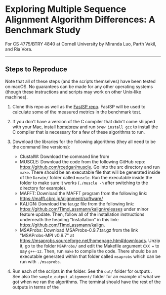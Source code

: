 # Exploring Multiple Sequence Alignment Algorithm Differences: A Benchmark Study

For CS 4775/BTRY 4840 at Cornell University by Miranda Luo, Parth Vakil, and Ria Vora.

------

## Steps to Reproduce

Note that all of these steps (and the scripts themselves) have been tested on macOS. No guarantees can be made for any other operating systems (though these instructions and scripts may work on other Unix-like machines).

1. Clone this repo as well as the [FastSP repo](https://github.com/smirarab/FastSP). FastSP will be used to calculate some of the measured metrics in the benchmark test.

2. If you don't have a version of the C compiler that didn't come shipped with your Mac, install [homebrew](https://brew.sh/) and run `brew install gcc` to install the C compiler that is necessary for a few of these algorithms to run.

3. Download the libraries for the following algorithms (they all need to be the command line versions):
    * ClustalW: Download the command line from
    * MUSCLE: Download the code from the following GitHub repo: https://github.com/rcedgar/muscle. Go into the src directory and run `make`. There should be an executable file that will be generated inside of the `Darwin/` folder called `muscle`. Run the executable inside the folder to make sure it works (`./muscle -h` after switching to the directory for example).
    * MAFFT: Download the MAFFT program from the following link: https://mafft.cbrc.jp/alignment/software/
    * KALIGN: Download the tar.gz file from the following link: https://github.com/TimoLassmann/kalign/releases under minor feature update. Then, follow all of the installation instructions underneath the heading "Installation" in this link: https://github.com/TimoLassmann/kalign. 
    * MSAProbs: Download MSAProbs-0.9.7.tar.gz from the link "MSAProbs-MPI v0.9.7" at https://msaprobs.sourceforge.net/homepage.htm#downloads. Unzip it, go to the folder `MSAProbs/` and edit the Makefile argument `CXX =` to say `g++-12`. Then, run `make` to compile the code. There should be an executable generated within that folder called `msaprobs` which can be run with `./msaprobs`. 

3. Run each of the scripts in the folder. See the `out/` folder for outputs  . See also the `sample_output_alignment/` folder for an example of what we got when we ran the algorithms. The terminal should have the rest of the outputs in terms of the 

